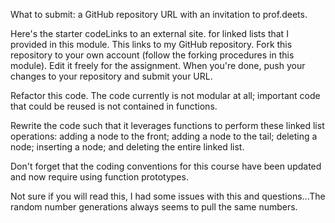 What to submit: a GitHub repository URL with an invitation to prof.deets.

Here's the starter codeLinks to an external site. for linked lists that I provided in this module. This links to my GitHub repository. Fork this repository to your own account (follow the forking procedures in this module). Edit it freely for the assignment. When you're done, push your changes to your repository and submit your URL.

Refactor this code. The code currently is not modular at all; important code that could be reused is not contained in functions.

Rewrite the code such that it leverages functions to perform these linked list operations: adding a node to the front; adding a node to the tail; deleting a node; inserting a node; and deleting the entire linked list.

Don't forget that the coding conventions for this course have been updated and now require using function prototypes.




Not sure if you will read this, I had some issues with this and questions...The random number generations always seems to pull the same numbers.

